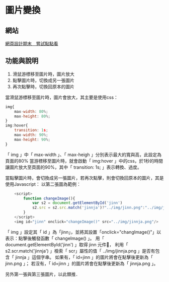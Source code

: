 # 圖片變換
## 網站
  [網頁設計期末＿嘗試點點看](https://minlingshie.github.io/wd107b/final/droptown/Java02.html)


## 功能與說明
1. 滑鼠游標移至圖片時，圖片放大
2. 點擊圖片時，切換成另一張圖片
3. 再次點擊時，切換回原本的圖片


當滑鼠游標移至圖片時，圖片會放大，其主要是使用css：
```js
img{
    max-width: 80%;
    max-height: 80%;
}
img:hover{
    transition: 1s;
    max-width: 90%;
    max-height: 90%;
}  
```
「 img 」中「 max-width 」、「 max-heigh 」分別表示最大的寬與高，此設定為頁面的80%
當游標移至圖片時，就會啟動「 img:hover 」中的css，於1秒的時間讓圖片放大至頁面的90%，其中「 transition: 1s; 」表示轉換、過度。


當點擊圖片時，會切換成另一張圖片，若再次點擊，則會切換回原本的圖片，其是使用Javascript：
    以第二張圖為範例：
```js
    <script>
        function changeImage(){
            var s2 = document.getElementById('jinn')
            s2.src = s2.src.match('jinnja')?"../img/jinn.png":"../img/jinnja.png";
        }
    </script>
    <img id="jinn" onclick="changeImage()" src="../img/jinnja.png"/>
```
「 img 」設定其「 id 」為「jinn」，並將其設置「onclick="changImage()"」以表示：點擊後觸發函數「 changeImage() 」。
用「 document.getElementById('jinn') 」取得 jinn 元件，
利用「 s2.scr.match('jinnja') 」檢索「 scr」屬性的值「 ../img/jinnja.png 」是否有包含「 jinnja 」這個字串。
如果有，「 id=jinn 」的圖片將會在點擊後更新為「 jinn.png 」；
若沒有，「 id=jinn 」的圖片將會在點擊後更新為「 jinnja.png 」。

另外第一張與第三張圖片，以此類推．


